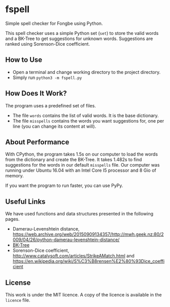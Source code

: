 # fspell
Simple spell checker for Fongbe using Python.

This spell checker uses a simple Python set (`set`) to store the valid
words and a BK-Tree to get suggestions for unknown words. Suggestions are
ranked using Sorenson-Dice coefficient.

## How to Use
- Open a terminal and change working directory to the project directory.
- Simply run `python3 -m fspell.py`

## How Does It Work?
The program uses a predefined set of files.
- The file `words` contains the list of valid words. It is the base dictionary. 
- The file `misspells` contains the words you want suggestions for,
  one per line (you can change its content at will).

## About Performance
With CPython, the program takes 1.5s on our computer to load the words from the dictionary
and create the BK-Tree. It takes 1.482s to find suggestions for the words in
our default `misspells` file. Our computer was running under Ubuntu 16.04 with an
Intel Core I5 processor and 8 Gio of memory.

If you want the program to run faster, you can use PyPy.

## Useful Links
We have used functions and data structures presented in the following pages.
- Damerau-Levenshtein distance,
  https://web.archive.org/web/20150909134357/http://mwh.geek.nz:80/2009/04/26/python-damerau-levenshtein-distance/
- [BK-Tree](https://www.geeksforgeeks.org/bk-tree-introduction-implementation/)
- Sorenson-Dice coefficient, http://www.catalysoft.com/articles/StrikeAMatch.html and
  https://en.wikipedia.org/wiki/S%C3%B8rensen%E2%80%93Dice_coefficient

## License
This work is under the MIT licence. A copy of the licence is available in the `licence` file.
